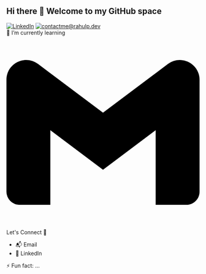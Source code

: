## Hi there 👋 Welcome to my GitHub space
[![LinkedIn](https://img.shields.io/badge/-0077B5?style=for-the-badge&logo=linkedin&logoColor=white)](https://www.linkedin.com/in/rahul7218/) [![contactme@rahulp.dev](https://img.shields.io/badge/Gmail-D14836?style=for-the-badge&logo=gmail&logoColor=white)]()
<br>🌱 I’m currently learning
<svg role="img" viewBox="0 0 24 24" xmlns="http://www.w3.org/2000/svg"><title>Gmail</title><path d="M24 5.457v13.909c0 .904-.732 1.636-1.636 1.636h-3.819V11.73L12 16.64l-6.545-4.91v9.273H1.636A1.636 1.636 0 0 1 0 19.366V5.457c0-2.023 2.309-3.178 3.927-1.964L5.455 4.64 12 9.548l6.545-4.91 1.528-1.145C21.69 2.28 24 3.434 24 5.457z"/></svg>
Let's Connect 🔗<br>
- 📬 Email
- 💬 LinkedIn

⚡ Fun fact: ... <br>
